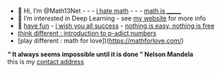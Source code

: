 
- 👋 Hi, I’m @Math13Net - - - [i hate math](https://youtu.be/ytVneQUA5-c) - - - [math is _____](https://youtu.be/hB6bfw622fo)
- 👀 I’m interested in Deep Learning - see [my website](https://sites.google.com/view/introduction-deep-learning/accueil) for more info
- 🌱 [have fun](https://youtu.be/CwzjlmBLfrQ) - [i wish you all success](https://youtu.be/1bumPyvzCyo) - [nothing is easy, nothing is free](https://youtu.be/SSV2ynRScQA)
- [think different : introduction to p-adict numbers](https://youtu.be/3gyHKCDq1YA?si=h53LGlX32wGySUCS)
- [play different : math for love])(https://mathforlove.com/)

**“ It always seems impossible until it is done ” Nelson Mandela**  
  this is my [contact address](https://youtu.be/nq-dchJPXGA)
<!---
Math13Net/Math13Net is a ✨ special ✨ repository because its `README.md` (this file) appears on your GitHub profile.
You can click the Preview link to take a look at your changes.
--->


